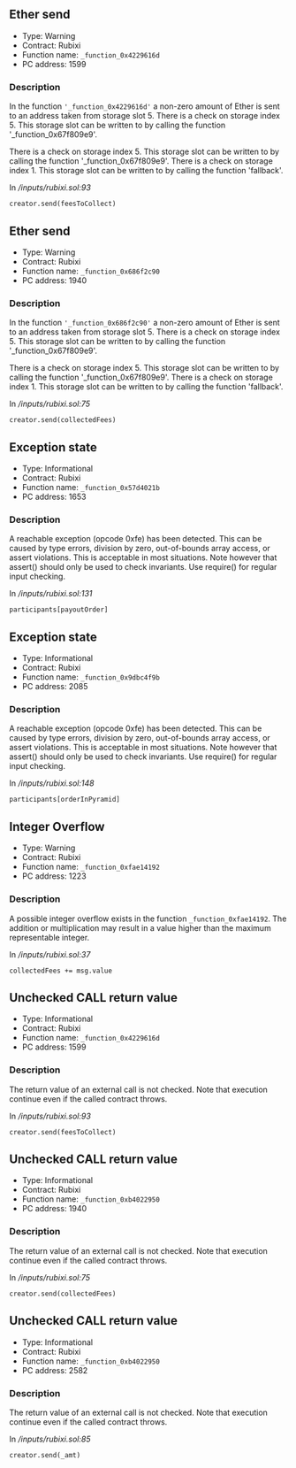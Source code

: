 

## Ether send

- Type: Warning
- Contract: Rubixi
- Function name: `_function_0x4229616d`
- PC address: 1599



### Description

In the function `'_function_0x4229616d'` a non-zero amount of Ether is sent to an address taken from storage slot 5.
There is a check on storage index 5. This storage slot can be written to by calling the function '_function_0x67f809e9'.

There is a check on storage index 5. This storage slot can be written to by calling the function '_function_0x67f809e9'.
There is a check on storage index 1. This storage slot can be written to by calling the function 'fallback'.

In *<TESTDATA>/inputs/rubixi.sol:93*

```
creator.send(feesToCollect)
```


## Ether send

- Type: Warning
- Contract: Rubixi
- Function name: `_function_0x686f2c90`
- PC address: 1940



### Description

In the function `'_function_0x686f2c90'` a non-zero amount of Ether is sent to an address taken from storage slot 5.
There is a check on storage index 5. This storage slot can be written to by calling the function '_function_0x67f809e9'.

There is a check on storage index 5. This storage slot can be written to by calling the function '_function_0x67f809e9'.
There is a check on storage index 1. This storage slot can be written to by calling the function 'fallback'.

In *<TESTDATA>/inputs/rubixi.sol:75*

```
creator.send(collectedFees)
```


## Exception state

- Type: Informational
- Contract: Rubixi
- Function name: `_function_0x57d4021b`
- PC address: 1653



### Description

A reachable exception (opcode 0xfe) has been detected. This can be caused by type errors, division by zero, out-of-bounds array access, or assert violations. This is acceptable in most situations. Note however that assert() should only be used to check invariants. Use require() for regular input checking. 

In *<TESTDATA>/inputs/rubixi.sol:131*

```
participants[payoutOrder]
```


## Exception state

- Type: Informational
- Contract: Rubixi
- Function name: `_function_0x9dbc4f9b`
- PC address: 2085



### Description

A reachable exception (opcode 0xfe) has been detected. This can be caused by type errors, division by zero, out-of-bounds array access, or assert violations. This is acceptable in most situations. Note however that assert() should only be used to check invariants. Use require() for regular input checking. 

In *<TESTDATA>/inputs/rubixi.sol:148*

```
participants[orderInPyramid]
```


## Integer Overflow 

- Type: Warning
- Contract: Rubixi
- Function name: `_function_0xfae14192`
- PC address: 1223



### Description

A possible integer overflow exists in the function `_function_0xfae14192`.
The addition or multiplication may result in a value higher than the maximum representable integer.

In *<TESTDATA>/inputs/rubixi.sol:37*

```
collectedFees += msg.value
```


## Unchecked CALL return value

- Type: Informational
- Contract: Rubixi
- Function name: `_function_0x4229616d`
- PC address: 1599



### Description

The return value of an external call is not checked. Note that execution continue even if the called contract throws.

In *<TESTDATA>/inputs/rubixi.sol:93*

```
creator.send(feesToCollect)
```


## Unchecked CALL return value

- Type: Informational
- Contract: Rubixi
- Function name: `_function_0xb4022950`
- PC address: 1940



### Description

The return value of an external call is not checked. Note that execution continue even if the called contract throws.

In *<TESTDATA>/inputs/rubixi.sol:75*

```
creator.send(collectedFees)
```


## Unchecked CALL return value

- Type: Informational
- Contract: Rubixi
- Function name: `_function_0xb4022950`
- PC address: 2582



### Description

The return value of an external call is not checked. Note that execution continue even if the called contract throws.

In *<TESTDATA>/inputs/rubixi.sol:85*

```
creator.send(_amt)
```
